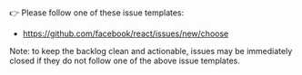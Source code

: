 👉 Please follow one of these issue templates:
- https://github.com/facebook/react/issues/new/choose

Note: to keep the backlog clean and actionable, issues may be immediately closed if they do not follow one of the above issue templates.

